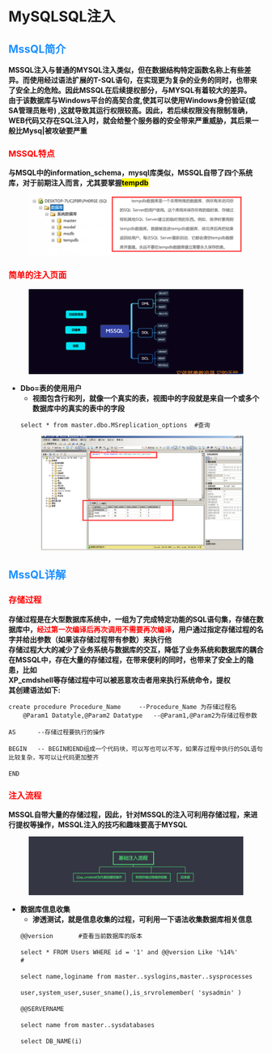 # MySQLSQL注入
## <font color = #1E90FF>MssQL简介</font>
**MSSQL注入与普通的MYSQL注入类似，但在数据结构特定函数名称上有些差异。而使用经过语法扩展的T-SQL语句，在实现更为复杂的业务的同时，也带来了安全上的危险。因此MSSQL在后续提权部分，与MYSQL有着较大的差异。<BR>由于该数据库与Windows平台的高契合度,使其可以使用Windows身份验证(或SA管理员账号) ,这就导致其运行权限较高。因此，若后续权限没有限制准确，WEB代码又存在SQL注入时，就会给整个服务器的安全带来严重威胁，其后果一般比Mysq|被攻破要严重**
### <font color = #FF0000>MSSQL特点</font>
**与MSQL中的information_schema，mysql库类似，MSSQL自带了四个系统库，对于前期注入而言，尤其要掌握<mark>tempdb<maark>**
</figure>
     <figure class="thumbnails">
        <img src="picture/MssSqlzr/MSSQL注入1.png">
</figure>

### <font color = #FF0000>简单的注入页面</font>
</figure>
     <figure class="thumbnails">
        <img src="picture/MssSqlzr/MSSQL注入2.png">
</figure>

- **Dbo=表的使用用户**
    - **视图包含行和列，就像一个真实的表，视图中的字段就是来自一个或多个数据库中的真实的表中的字段**
    ```mssql
    select * from master.dbo.MSreplication_options  #查询
    ```
    </figure>
    <figure class="thumbnails">
    <img src="picture/MssSqlzr/MSSQL注入3.png">
    </figure> 

## <font color = #1E90FF>MssQL详解</font>
### <font color = #FF0000>存储过程</font>
**存储过程是在大型数据库系统中，一组为了完成特定功能的SQL语句集，存储在数据库中，<font color = #FF0000>经过第一次编译后再次调用不需要再次编译</font>，用户通过指定存储过程的名字并给出参数（如果该存储过程带有参数）来执行他<BR>存储过程大大的减少了业务系统与数据库的交互，降低了业务系统和数据库的耦合<BR>在MSSQL中，存在大量的存储过程，在带来便利的同时，也带来了安全上的隐患，比如<BR>XP_cmdshell等存储过程中可以被恶意攻击者用来执行系统命令，提权<BR>其创建语法如下:**
```mssql
create procedure Procedure_Name     --Procedure_Name 为存储过程名
    @Param1 Datatyle,@Param2 Datatype   --@Param1,@Param2为存储过程参数

AS      --存储过程要执行的操作

BEGIN   -- BEGIN和END组成一个代码块，可以写也可以不写，如果存过程中执行的SQL语句比较复杂，写可以让代码更加整齐

END
```

### <font color = #FF0000>注入流程</font>
**MSSQL自带大量的存储过程，因此，针对MSSQL的注入可利用存储过程，来进行提权等操作，MSSQL注入的技巧和趣味要高于MYSQL**
</figure>
     <figure class="thumbnails">
        <img src="picture/MssSqlzr/MSSQL注入4.png">
</figure>

- **数据库信息收集**
    - **渗透测试，就是信息收集的过程，可利用一下语法收集数据库相关信息**
    ```mssql
    @@version       #查看当前数据库的版本

    select * FROM Users WHERE id = '1' and @@version Like '%14%'        #

    select name,loginame from master..syslogins,master..sysprocesses

    user,system_user,suser_sname(),is_srvrolemember( 'sysadmin' )

    @@SERVERNAME

    select name from master..sysdatabases

    select DB_NAME(i)
    ```


